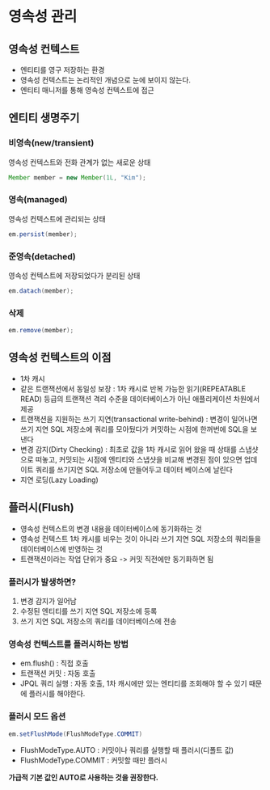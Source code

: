 # 영속성 관리
## 영속성 컨텍스트
- 엔티티를 영구 저장하는 환경
- 영속성 컨텍스트는 논리적인 개념으로 눈에 보이지 않는다.
- 엔티티 매니저를 통해 영속성 컨텍스트에 접근

## 엔티티 생명주기
### 비영속(new/transient)
영속성 컨텍스트와 전화 관계가 없는 새로운 상태
```java
Member member = new Member(1L, "Kim");
```
### 영속(managed)
영속성 컨텍스트에 관리되는 상태
```java
em.persist(member);
```
### 준영속(detached)
영속성 컨텍스트에 저장되었다가 분리된 상태
```java
em.datach(member);
```
### 삭제
```java
em.remove(member);
```

## 영속성 컨텍스트의 이점
- 1차 캐시
- 같은 트랜잭션에서 동일성 보장 : 1차 캐시로 반복 가능한 읽기(REPEATABLE READ) 등급의 트랜잭션 격리 수준을 데이터베이스가 아닌 애플리케이션 차원에서 제공
- 트랜잭션을 지원하는 쓰기 지연(transactional write-behind) : 변경이 일어나면 쓰기 지연 SQL 저장소에 쿼리를 모아뒀다가 커밋하는 시점에 한꺼번에 SQL을 보낸다
- 변경 감지(Dirty Checking) : 최초로 값을 1차 캐시로 읽어 왔을 때 상태를 스냅샷으로 떠놓고, 커밋되는 시점에 엔티티와 스냅샷을 비교해 변경된 점이 있으면 업데이트 쿼리를 쓰기지연 SQL 저장소에 만들어두고 데이터 베이스에 날린다
- 지연 로딩(Lazy Loading)

## 플러시(Flush)
- 영속성 컨텍스트의 변경 내용을 데이터베이스에 동기화하는 것
- 영속성 컨텍스트 1차 캐시를 비우는 것이 아니라 쓰기 지연 SQL 저장소의 쿼리들을 데이터베이스에 반영하는 것
- 트랜잭션이라는 작업 단위가 중요 -> 커밋 직전에만 동기화하면 됨
### 플러시가 발생하면?
1. 변경 감지가 일어남
2. 수정된 엔티티를 쓰기 지연 SQL 저장소에 등록
3. 쓰기 지연 SQL 저장소의 쿼리를 데이터베이스에 전송
### 영속성 컨텍스트를 플러시하는 방법
- em.flush() : 직접 호출
- 트랜잭션 커밋 : 자동 호출
- JPQL 쿼리 실행 : 자동 호출, 1차 캐시에만 있는 엔티티를 조회해야 할 수 있기 때문에 플러시를 해야한다.
### 플러시 모드 옵션
```java
em.setFlushMode(FlushModeType.COMMIT)
```
- FlushModeType.AUTO : 커밋이나 쿼리를 실행할 때 플러시(디폴트 값)
- FlushModeType.COMMIT : 커밋할 때만 플러시  

**가급적 기본 값인 AUTO로 사용하는 것을 권장한다.**